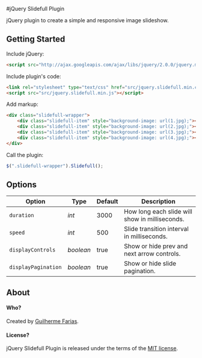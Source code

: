 #jQuery Slidefull Plugin

jQuery plugin to create a simple and responsive image slideshow.

## Getting Started

Include jQuery:

```html
<script src="http://ajax.googleapis.com/ajax/libs/jquery/2.0.0/jquery.min.js"></script>
```

Include plugin's code:

```html
<link rel="stylesheet" type="text/css" href="src/jquery.slidefull.min.css">
<script src="src/jquery.slidefull.min.js"></script>
```

Add markup:

```html
<div class="slidefull-wrapper">
	<div class="slidefull-item" style="background-image: url(1.jpg);"></div>
	<div class="slidefull-item" style="background-image: url(2.jpg);"></div>
	<div class="slidefull-item" style="background-image: url(3.jpg);"></div>
	<div class="slidefull-item" style="background-image: url(4.jpg);"></div>
</div>
```

Call the plugin:

```javascript
$(".slidefull-wrapper").Slidefull();
```


## Options

Option              | Type      | Default  | Description
---                 | ---       | ---      | ---
`duration`          | *int*     | 3000     | How long each slide will show in milliseconds.
`speed`             | *int*     | 500      | Slide transition interval in milliseconds.
`displayControls`   | *boolean* | true     | Show or hide prev and next arrow controls.
`displayPagination` | *boolean* | true     | Show or hide slide pagination.

## About

#### Who?
Created by [Guilherme Farias](http://guilhermefarias.com/).

#### License?
jQuery Slidefull Plugin is released under the terms of the [MIT license](https://github.com/guilhermefarias/jquery.slidefull.js/blob/master/MIT-LICENSE).